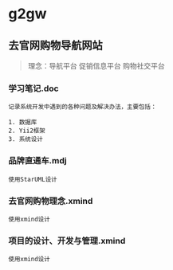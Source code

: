 # g2gw #

## 去官网购物导航网站 ##
> 
> 理念：导航平台 促销信息平台 购物社交平台

### 学习笔记.doc ###

    记录系统开发中遇到的各种问题及解决办法，主要包括：
    
	1. 数据库
	2. Yii2框架
	3. 系统设计

### 品牌直通车.mdj ###

	使用StarUML设计

### 去官网购物理念.xmind ###

	使用xmind设计

### 项目的设计、开发与管理.xmind ###

	使用xmind设计
	
